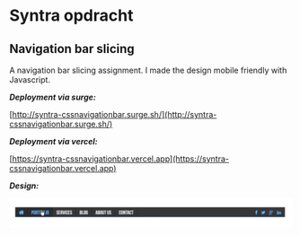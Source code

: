 # Syntra opdracht

## Navigation bar slicing

A navigation bar slicing assignment. I made the design mobile friendly with Javascript.

<!--***Design:***

![design image](./design/design.jpg)-->

***Deployment via surge:***

[http://syntra-cssnavigationbar.surge.sh/](http://syntra-cssnavigationbar.surge.sh/)

***Deployment via vercel:***

[https://syntra-cssnavigationbar.vercel.app](https://syntra-cssnavigationbar.vercel.app)

***Design:***

![design image](./design/design.jpg)
